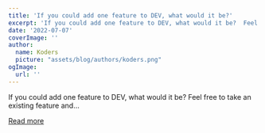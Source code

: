```yaml
---
title: 'If you could add one feature to DEV, what would it be?'
excerpt: 'If you could add one feature to DEV, what would it be?  Feel free to take an existing feature and...'
date: '2022-07-07'
coverImage: ''
author:
  name: Koders
  picture: "assets/blog/authors/koders.png"
ogImage:
  url: ''
---
```


If you could add one feature to DEV, what would it be?  Feel free to take an existing feature and...

[Read more](https://dev.to/devteam/if-you-could-add-one-feature-to-dev-what-would-it-be-i98)
